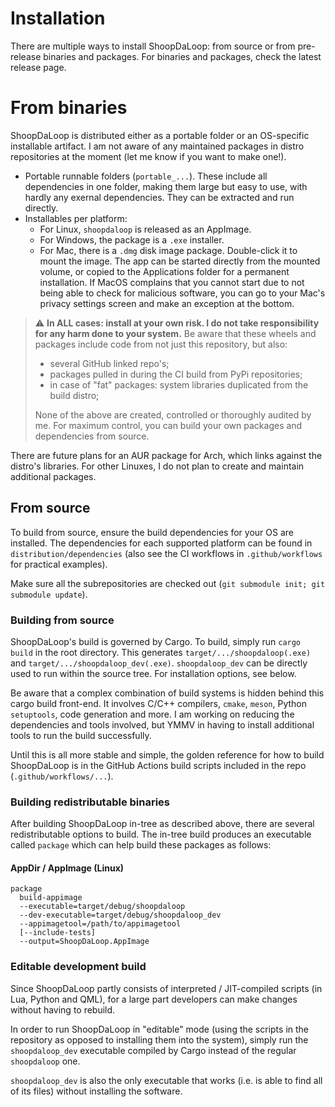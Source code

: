 
# Installation

There are multiple ways to install ShoopDaLoop: from source or from pre-release binaries and packages. For binaries and packages, check the latest release page.

# From binaries

ShoopDaLoop is distributed either as a portable folder or an OS-specific installable artifact. I am not aware of any maintained packages in distro repositories at the moment (let me know if you want to make one!).

- Portable runnable folders (`portable_...`). These include all dependencies in one folder, making them large but easy to use, with hardly any exernal dependencies. They can be extracted and run directly.
- Installables per platform:
   - For Linux, `shoopdaloop` is released as an AppImage.
   - For Windows, the package is a `.exe` installer.
   - For Mac, there is a `.dmg` disk image package. Double-click it to mount the image. The app can be started directly from the mounted volume, or copied to the Applications folder for a permanent installation. If MacOS complains that you cannot start due to not being able to check for malicious software, you can go to your Mac's privacy settings screen and make an exception at the bottom.

> :warning: **In ALL cases: install at your own risk. I do not take responsibility for any harm done to your system.** Be aware that these wheels and packages include code from not just this repository, but also:
>  - several GitHub linked repo's;
>  - packages pulled in during the CI build from PyPi repositories;
>  - in case of "fat" packages: system libraries duplicated from the build distro;
>
> None of the above are created, controlled or thoroughly audited by me. For maximum control, you can build your own packages and dependencies from source.

There are future plans for an AUR package for Arch, which links against the distro's libraries. For other Linuxes, I do not plan to create and maintain additional packages.

## From source

To build from source, ensure the build dependencies for your OS are installed. The dependencies for each supported platform can be found in `distribution/dependencies` (also see the CI workflows in `.github/workflows` for practical examples).

Make sure all the subrepositories are checked out (`git submodule init; git submodule update`).

### Building from source

ShoopDaLoop's build is governed by Cargo. To build, simply run `cargo build` in the root directory. This generates `target/.../shoopdaloop(.exe)` and `target/.../shoopdaloop_dev(.exe)`. `shoopdaloop_dev` can be directly used to run within the source tree. For installation options, see below.

Be aware that a complex combination of build systems is hidden behind this cargo build front-end. It involves C/C++ compilers, `cmake`, `meson`, Python `setuptools`, code generation and more. I am working on reducing the dependencies and tools involved, but YMMV in having to install additional tools to run the build successfully.

Until this is all more stable and simple, the golden reference for how to build ShoopDaLoop is in the GitHub Actions build scripts included in the repo (`.github/workflows/...`).

### Building redistributable binaries

After building ShoopDaLoop in-tree as described above, there are several redistributable options to build. The in-tree build produces an executable called `package` which can help build these packages as follows:

#### AppDir / AppImage (Linux)

```
package
  build-appimage
  --executable=target/debug/shoopdaloop
  --dev-executable=target/debug/shoopdaloop_dev
  --appimagetool=/path/to/appimagetool
  [--include-tests]
  --output=ShoopDaLoop.AppImage
```

### Editable development build

Since ShoopDaLoop partly consists of interpreted / JIT-compiled scripts (in Lua, Python and QML), for a large part developers can make changes without having to rebuild.

In order to run ShoopDaLoop in "editable" mode (using the scripts in the repository as opposed to installing them into the system), simply run the `shoopdaloop_dev` executable compiled by Cargo instead of the regular `shoopdaloop` one.

`shoopdaloop_dev` is also the only executable that works (i.e. is able to find all of its files) without installing the software.